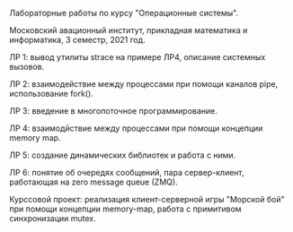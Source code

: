 Лабораторные работы по курсу "Операционные системы". 

Московский авационный институт, прикладная математика и информатика, 3 семестр, 2021 год.


  ЛР 1: вывод утилиты strace на примере ЛР4, описание системных вызовов.

  ЛР 2: взаимодействие между процессами при помощи каналов pipe, использование fork().

  ЛР 3: введение в многопоточное программирование.

  ЛР 4: взаимодйствие между процессами при помощи концепции memory map.

  ЛР 5: создание динамических библиотек и работа с ними.

  ЛР 6: понятие об очередях сообщений, пара сервер-клиент, работающая на zero message queue (ZMQ).

  Курссовой проект: реализация клиент-серверной игры "Морской бой" при помощи концепции memory-map, работа с примитивом синхронизации mutex.
